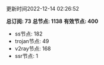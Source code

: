 更新时间2022-12-14 02:26:52

**总订阅: 73**
**总节点: 1138**
**有效节点: 400**
- ss节点: 182
- trojan节点: 49
- v2ray节点: 168
- ssr节点: 1
